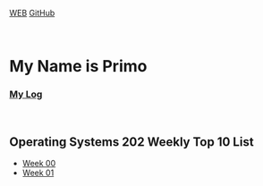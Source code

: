---
---

[WEB](https://primogu.github.io/os202/)
[GitHub](https://github.com/primogu/os202/)

<br>

# My Name is Primo

### [My Log](TXT/mylog.txt)

<br>

## Operating Systems 202 Weekly Top 10 List <br>
* [Week 00](W00/) <br>
* [Week 01](W01/)

